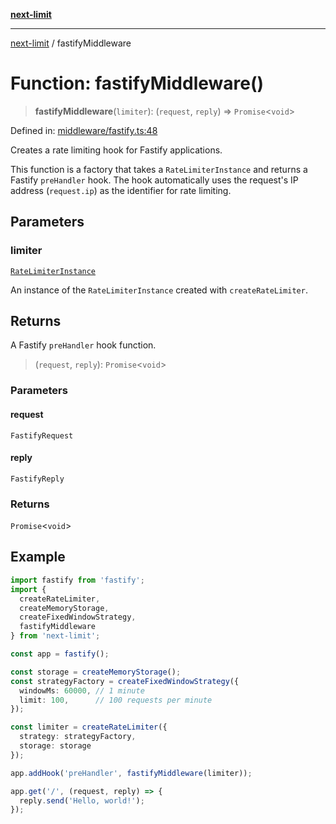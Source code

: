 [**next-limit**](../README.md)

***

[next-limit](../README.md) / fastifyMiddleware

# Function: fastifyMiddleware()

> **fastifyMiddleware**(`limiter`): (`request`, `reply`) => `Promise`\<`void`\>

Defined in: [middleware/fastify.ts:48](https://github.com/saoudi-h/next-limit/blob/58a6c1402186f63b5f3eecaed63a277351987cb7/src/middleware/fastify.ts#L48)

Creates a rate limiting hook for Fastify applications.

This function is a factory that takes a `RateLimiterInstance` and returns
a Fastify `preHandler` hook. The hook automatically uses the request's IP address
(`request.ip`) as the identifier for rate limiting.

## Parameters

### limiter

[`RateLimiterInstance`](../interfaces/RateLimiterInstance.md)

An instance of the `RateLimiterInstance` created with `createRateLimiter`.

## Returns

A Fastify `preHandler` hook function.

> (`request`, `reply`): `Promise`\<`void`\>

### Parameters

#### request

`FastifyRequest`

#### reply

`FastifyReply`

### Returns

`Promise`\<`void`\>

## Example

```typescript
import fastify from 'fastify';
import {
  createRateLimiter,
  createMemoryStorage,
  createFixedWindowStrategy,
  fastifyMiddleware
} from 'next-limit';

const app = fastify();

const storage = createMemoryStorage();
const strategyFactory = createFixedWindowStrategy({
  windowMs: 60000, // 1 minute
  limit: 100,      // 100 requests per minute
});

const limiter = createRateLimiter({
  strategy: strategyFactory,
  storage: storage
});

app.addHook('preHandler', fastifyMiddleware(limiter));

app.get('/', (request, reply) => {
  reply.send('Hello, world!');
});
```
